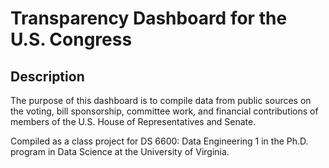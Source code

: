 # Transparency Dashboard for the U.S. Congress
## Description
The purpose of this dashboard is to compile data from public sources on the voting, bill sponsorship, committee work, and financial contributions of members of the U.S. House of Representatives and Senate.

Compiled as a class project for DS 6600: Data Engineering 1 in the Ph.D. program in Data Science at the University of Virginia.